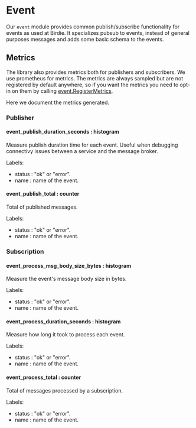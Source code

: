 # Event

Our `event` module provides common publish/subscribe functionality for events as used at Birdie.
It specializes pubsub to events, instead of general purposes messages and adds some basic schema
to the events.

## Metrics

The library also provides metrics both for publishers and subscribers. We use prometheus for metrics.
The metrics are always sampled but are not registered by default anywhere, so if you want the metrics
you need to opt-in on them by calling [event.RegisterMetrics](TODO_LINK).

Here we document the metrics generated.

### Publisher

#### event_publish_duration_seconds : histogram

Measure publish duration time for each event.
Useful when debugging connectivy issues between a service and the message broker.

Labels:

* status : "ok" or "error".
* name : name of the event.

#### event_publish_total : counter

Total of published messages.

Labels:

* status : "ok" or "error".
* name : name of the event.

### Subscription

#### event_process_msg_body_size_bytes : histogram

Measure the event's message body size in bytes.

Labels:

* status : "ok" or "error".
* name : name of the event.

#### event_process_duration_seconds : histogram

Measure how long it took to process each event.

Labels:

* status : "ok" or "error".
* name : name of the event.

#### event_process_total : counter

Total of messages processed by a subscription.

Labels:

* status : "ok" or "error".
* name : name of the event.
